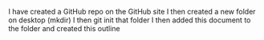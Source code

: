  I have created a GitHub repo on the GitHub site
I then created a new folder on desktop (mkdir)
I then git init that folder
I then added this document to the folder and created this outline

